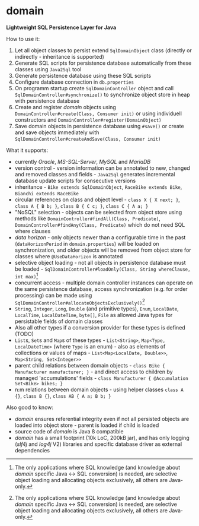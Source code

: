 # domain
**Lightweight SQL Persistence Layer for Java**

How to use it:
1) Let all object classes to persist extend `SqlDomainObject` class (directly or indirectly - inheritance is supported)
2) Generate SQL scripts for persistence database automatically from these classes using `Java2Sql` tool  
3) Generate persistence database using these SQL scripts
4) Configure database connection in `db.properties`
5) On programm startup create `SqlDomainController` object and call `SqlDomainController#synchronize()` to synchronize object store in heap with persistence database
6) Create and register *domain* objects using `DomainController#create(Class, Consumer init)` or using individuell constructors and `DomainController#register(DomainObject)`
7) Save domain objects in persistence database using `#save()` or create and save objects immediately with `SqlDomainController#createAndSave(Class, Consumer init)`

What it supports:
- currently *Oracle*, *MS-SQL-Server*, *MySQL* and *MariaDB*
- version control - version information can be annotated to new, changed and removed classes and fields - `Java2Sql` generates incremental database update scripts for consecutive versions 
- inheritance - `Bike extends SqlDomainObject`, `RaceBike extends Bike`, `Bianchi extends RaceBike`
- circular references on class and object level - `class X { X next; }`, `class A { B b; }`, `class B { C c; }`, `class C { A a; }`
- "NoSQL" selection - objects can be selected from object store using methods like `DomainController#findAll(Class, Predicate)`, `DomainController#findAny(Class, Predicate)` which do not need SQL where clauses
- *data horizon* - only objects newer than a configurable time in the past (`dataHorizonPeriod` in `domain.properties`) will be loaded on synchronization, and older objects will be removed from object store for classes where `@UseDataHorizon` is annotated 
- selective object loading - not all objects in persistence database must be loaded - `SqlDomainController#loadOnly(Class, String whereClause, int max)`[^1]
- concurrent access - multiple domain controller instances can operate on the same persistence database, access synchronization (e.g. for order processing) can be made using `SqlDomainController#allocateObjectsExclusively()`[^1]
- `String`, `Integer`, `Long`, `Double` (and primitive types), `Enum`, `LocalDate`, `LocalTime`, `LocalDateTime`, `byte[]`, `File` as allowed Java types for persistable fields of domain classes
- Also all other types if a conversion provider for these types is defined (TODO)
- `List`s, `Set`s and `Map`s of these types - `List<String>`, `Map<Type, LocalDateTime>` (where `Type` is an enum) - also as elements of collections or values of maps - `List<Map<LocalDate, Double>>`, `Map<String, Set<Integer>>`
- parent child relations between domain objects - `class Bike { Manufacturer manufacturer; }` - and direct access to children by managed 'accumulations' fields - `class Manufacturer { @Accumulation Set<Bike> bikes; }`
- n:m relations between domain objects - using helper classes `class A {}`, `class B {}`, `class AB { A a; B b; }`

[^1]: The only applications where SQL knowledge (and knowledge about *domain* specific Java <-> SQL conversion) is needed, are selective object loading and allocating objects exclusively, all others are Java-only.

Also good to know:
- *domain* ensures referential integrity even if not all persisted objects are loaded into object store - parent is loaded if child is loaded
- source code of *domain* is Java 8 compatible
- *domain* has a small footprint (10k LoC, 200kB jar), and has only logging (*slf4j* and *log4j* V2) libraries and specific database driver as external dependencies
